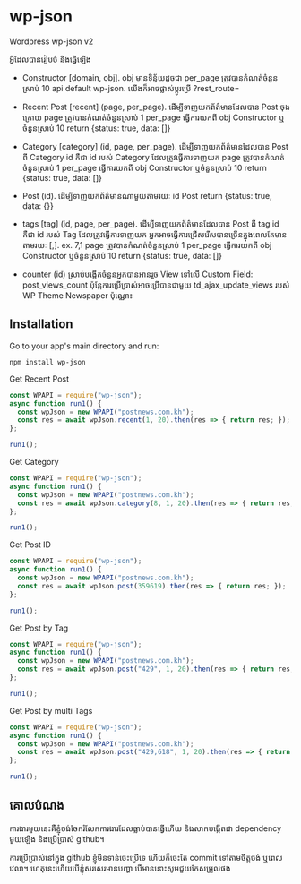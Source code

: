 # wp-json
Wordpress wp-json v2


អ្វីដែលបានរៀបចំ និងធ្វើឡើង
- Constructor [domain, obj]. obj មានទិន្ន័យដូចជា
per_page ត្រូវបានកំណត់ចំនួនស្រាប់ 10
api default wp-json. យើងក៏អាចផ្លាស់ប្ដូរប្រើ ?rest_route=

- Recent Post [recent] (page, per_page). ដើម្បីទាញយកព័ត៌មានដែលបាន Post ចុងក្រោយ
page ត្រូវបានកំណត់ចំនួនស្រាប់ 1
per_page ធ្វើការយកពី obj Constructor ឬចំនួនស្រាប់ 10
return {status: true, data: []}

- Category [category] (id, page, per_page). ដើម្បីទាញយកព័ត៌មានដែលបាន Post ពី Category
id គឺជា id របស់ Category ដែលត្រូវធ្វើការទាញយក
page ត្រូវបានកំណត់ចំនួនស្រាប់ 1
per_page ធ្វើការយកពី obj Constructor ឬចំនួនស្រាប់ 10
return {status: true, data: []}

- Post (id). ដើម្បីទាញយកព័ត៌មានណាមួយតាមរយៈ id Post
return {status: true, data: {}}

- tags [tag] (id, page, per_page). ដើម្បីទាញយកព័ត៌មានដែលបាន Post ពី tag
id គឺជា id របស់ Tag ដែលត្រូវធ្វើការទាញយក អ្នកអាចធ្វើការជ្រើសរើសបានច្រើនក្នុងពេលតែមានតាមរយៈ [,]. ex. 7,1
page ត្រូវបានកំណត់ចំនួនស្រាប់ 1
per_page ធ្វើការយកពី obj Constructor ឬចំនួនស្រាប់ 10
return {status: true, data: []}

- counter (id) ស្រាប់បង្កើតចំនួនអ្នកបានអានរួច View ទៅលើ Custom Field: post_views_count
ប៉ុន្តែការប្រើប្រាស់អាចប្រើបានជាមួយ td_ajax_update_views របស់ WP Theme Newspaper ប៉ុណ្ណោះ

## Installation

Go to your app's main directory and run:

```
npm install wp-json
```

Get Recent Post
```javascript
const WPAPI = require("wp-json");
async function run1() {
  const wpJson = new WPAPI("postnews.com.kh");
  const res = await wpJson.recent(1, 20).then(res => { return res; });
};

run1();
```

Get Category
```javascript
const WPAPI = require("wp-json");
async function run1() {
  const wpJson = new WPAPI("postnews.com.kh");
  const res = await wpJson.category(8, 1, 20).then(res => { return res; });
};

run1();
```

Get Post ID
```javascript
const WPAPI = require("wp-json");
async function run1() {
  const wpJson = new WPAPI("postnews.com.kh");
  const res = await wpJson.post(359619).then(res => { return res; });
};

run1();
```

Get Post by Tag
```javascript
const WPAPI = require("wp-json");
async function run1() {
  const wpJson = new WPAPI("postnews.com.kh");
  const res = await wpJson.post("429", 1, 20).then(res => { return res; });
};

run1();
```

Get Post by multi Tags
```javascript
const WPAPI = require("wp-json");
async function run1() {
  const wpJson = new WPAPI("postnews.com.kh");
  const res = await wpJson.post("429,618", 1, 20).then(res => { return res; });
};

run1();
```

## គោលបំណង
ការងារមួយនេះគឺខ្ញុំចង់ចែករំលែកការងារដែលធ្លាប់បានធ្វើហើយ និងសាកបង្កើតជា dependency មួយឡើង និងប្រើប្រាស់ github។ 

ការប្រើប្រាស់នៅក្នុង github ខ្ញុំមិនទាន់ចេះប្រើទេ ហើយក៏ចេះតែ commit ទៅតាមចិត្តចង់ ឬពេលវេលា។ ហេតុនេះហើយបើខ្ញុំសរសេរមានបញ្ហា បើមាននោះសូមជួយកែសម្រួលផង